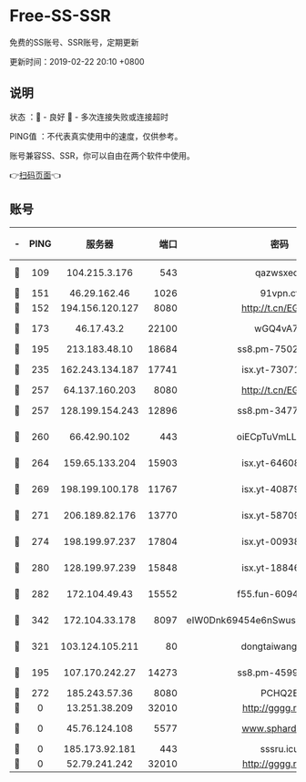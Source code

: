 # Free-SS-SSR

免费的SS账号、SSR账号，定期更新

更新时间：2019-02-22 20:10 +0800

## 说明

状态     ：🙂 - 良好 🙁 - 多次连接失败或连接超时

PING值   ：不代表真实使用中的速度，仅供参考。

账号兼容SS、SSR，你可以自由在两个软件中使用。

👉[扫码页面](https://liesauer.github.io/free-ss-ssr.github.io/)👈

## 账号

|-|PING|服务器|端口|密码|加密方式|区域|
|:----:|:----:|:-----:|-----:|:----:|:----:|:----:|
|🙂|109|104.215.3.176|543|qazwsxedc|aes-256-gcm|JP|
|🙂|151|46.29.162.46|1026|91vpn.cf|rc4-md5|RU|
|🙂|152|194.156.120.127|8080|http://t.cn/EGJIyrl|rc4-md5|RU|
|🙂|173|46.17.43.2|22100|wGQ4vA7D|aes-256-gcm|RU|
|🙂|195|213.183.48.10|18684|ss8.pm-75023090|rc4-md5|RU|
|🙂|235|162.243.134.187|17741|isx.yt-73071395|aes-256-cfb|US|
|🙂|257|64.137.160.203|8080|http://t.cn/EGJIyrl|rc4-md5|CA|
|🙂|257|128.199.154.243|12896|ss8.pm-34775520|aes-256-cfb|SG|
|🙂|260|66.42.90.102|443|oiECpTuVmLLxk4Ts|aes-256-cfb|US|
|🙂|264|159.65.133.204|15903|isx.yt-64608390|aes-256-cfb|SG|
|🙂|269|198.199.100.178|11767|isx.yt-40879146|aes-256-cfb|US|
|🙂|271|206.189.82.176|13770|isx.yt-58709121|aes-256-cfb|SG|
|🙂|274|198.199.97.237|17804|isx.yt-00938684|aes-256-cfb|US|
|🙂|280|128.199.97.239|15848|isx.yt-18846898|aes-256-cfb|SG|
|🙂|282|172.104.49.43|15552|f55.fun-60946179|aes-256-cfb|SG|
|🙂|342|172.104.33.178|8097|eIW0Dnk69454e6nSwuspv9DmS201tQ0D|aes-256-cfb|SG|
|🙂|321|103.124.105.211|80|dongtaiwang.com|aes-256-cfb|US|
|🙁|195|107.170.242.27|14273|ss8.pm-45999497|aes-256-cfb|US|
|🙁|272|185.243.57.36|8080|PCHQ2E|rc4-md5|US|
|🙁|0|13.251.38.209|32010|http://gggg.rocks|chacha20|SG|
|🙁|0|45.76.124.108|5577|www.sphard.com|aes-256-cfb|AU|
|🙁|0|185.173.92.181|443|sssru.icu|rc4-md5|RU|
|🙁|0|52.79.241.242|32010|http://gggg.rocks|chacha20|KR|
